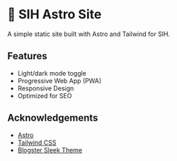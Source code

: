 # 🚀 SIH Astro Site

A simple static site built with Astro and Tailwind for SIH.


## Features

- Light/dark mode toggle
- Progressive Web App (PWA)
- Responsive Design
- Optimized for SEO


## Acknowledgements

 - [Astro](https://astro.build/)
 - [Tailwind CSS](https://tailwindcss.com/)
 - [Blogster Sleek Theme](https://github.com/flexdinesh/blogster)

